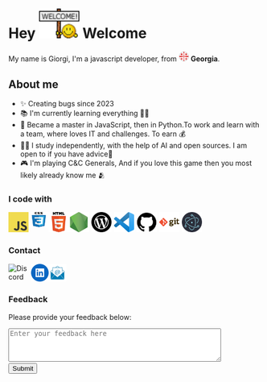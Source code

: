 <h1> Hey <img src="./assets/welcome.gif" width="80px" /> Welcome</h1>

<p> My name is Giorgi,  I'm a javascript developer, from <img src="./assets/flagofgeorgia.png" width="20px" /> <b>Georgia</b>. </p>

## About me

- ✨ Creating bugs since 2023
- 📚 I'm currently learning everything 🤷‍♂️ 
- 🎯 Became a master in JavaScript, then in Python.To work and learn with a team, where loves IT and challenges. To earn 💰
- 👨‍💻 I study independently, with the help of AI and open sources. I am open to if you have advice🙏
- 🎮 I'm playing C&C Generals, And if you love this game then you most likely already know me  🫂


### I code with     

<a href="https://www.javascript.com/" target="_blank">
  <img align="left" title="Javascript" alt="Javascript" width="40px" src="./assets/JavaScript-logo.png" />
</a>


<a href="https://www.w3.org/TR/CSS/#css" target="_blank">
 <img align="left" title="CSS" alt="CSS" width="40px" height="30px" src="./assets/css.png" />
</a>


<a href="https://html.spec.whatwg.org/" target="_blank">
  <img align="left" title="HTML" alt="HTML" width="40px" src="./assets/HTML5_logo.png" />
</a>


<a href="https://nodejs.org/en" target="_blank">
  <img align="left" title="NodeJS" alt="NodeJS" width="40px" src="./assets/nodejs.png" />
</a>


<a href="https://wordpress.com/" target="_blank">
  <img align="left" style="margin-left: 5px" title="WordPress" alt="WordPress" width="40px" src="./assets/wordpress-logo.svg" />
</a>


<a href="https://code.visualstudio.com/" target="_blank">
  <img align="left" style="margin-left: 5px" title="VisualStudio" alt="VisualStudio" width="40px" src="./assets/Visual_Studio_Code.png" />
</a>


<a href="https://github.com/" target="_blank">
  <img align="left" style="margin-left: 5px" title="GitHub" alt="GitHub" width="40px" src="./assets/GitHub_Logo.png" />
</a>


<a href="https://git-scm.com/" target="_blank">
  <img align="left" style="margin-left: 5px" title="Git" alt="Git" width="40px" src="./assets/git.png" />
</a>

<a href="https://www.electronjs.org/" target="_blank">
 <img  style="margin-left: 5px" title="Electron" alt="Electron" width="40px" src="./assets/Electron.png" />
</a>

### Contact 

  <a href="https://discordapp.com/users/itl0ver/" target="_blank">
  <img width="40" src="https://camo.githubusercontent.com/5b475732a4ed305b1041d81185353428fb9860f5e5a5fe3249ee547e3b5aa69b/68747470733a2f2f63646e2e7261776769742e636f6d2f4e4e54696e2f646973636f72642d6c6f676f2f66343333333334342f7372632f6173736574732f616e696d61746564646973636f72642e737667" width="30px" title="Discord" alt="Discord" align="left" />
</a>

<a href="https://www.linkedin.com/in/giorgi-aptsiauri-785250210/" target="_blank">
    <img align="left" style="margin-left:5px" src="./assets/linkedin.png" width="35" title="Linkedin" alt="linkedin logo"  />
  </a>


  <a href="mailto:support@itlover.tech" target="_blank">
    <img   src="./assets/mailLogo.png" width="35" title="support@itlover.tech" alt="Email logo"  />
  </a>

### Feedback
Please provide your feedback below:
<form action="mailto:gioafci@gmail.com" method="post">
  <textarea name="feedback" rows="4" cols="50" placeholder="Enter your feedback here"></textarea><br>
  <input type="submit" value="Submit">
</form>